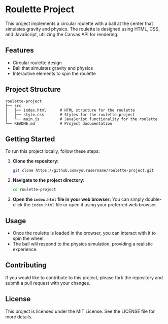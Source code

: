 # Roulette Project

This project implements a circular roulette with a ball at the center that simulates gravity and physics. The roulette is designed using HTML, CSS, and JavaScript, utilizing the Canvas API for rendering.

## Features

- Circular roulette design
- Ball that simulates gravity and physics
- Interactive elements to spin the roulette

## Project Structure

```
roulette-project
├── src
│   ├── index.html      # HTML structure for the roulette
│   ├── style.css       # Styles for the roulette project
│   └── main.js         # JavaScript functionality for the roulette
└── README.md           # Project documentation
```

## Getting Started

To run this project locally, follow these steps:

1. **Clone the repository:**
   ```bash
   git clone https://github.com/yourusername/roulette-project.git
   ```

2. **Navigate to the project directory:**
   ```bash
   cd roulette-project
   ```

3. **Open the `index.html` file in your web browser:**
   You can simply double-click the `index.html` file or open it using your preferred web browser.

## Usage

- Once the roulette is loaded in the browser, you can interact with it to spin the wheel.
- The ball will respond to the physics simulation, providing a realistic experience.

## Contributing

If you would like to contribute to this project, please fork the repository and submit a pull request with your changes.

## License

This project is licensed under the MIT License. See the LICENSE file for more details.